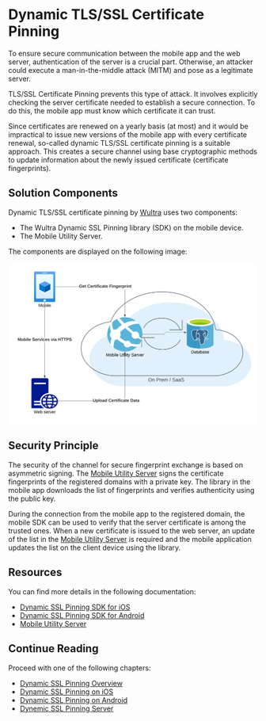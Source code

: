 # Dynamic TLS/SSL Certificate Pinning

<!-- AUTHOR joshis_tweets 2023-05-23T00:00:00Z -->
<!-- SIDEBAR _Sidebar.md sticky -->
<!-- TEMPLATE tutorial -->

To ensure secure communication between the mobile app and the web server, authentication of the server is a crucial part. Otherwise, an attacker could execute a man-in-the-middle attack (MITM) and pose as a legitimate server.

TLS/SSL Certificate Pinning prevents this type of attack. It involves explicitly checking the server certificate needed to establish a secure connection. To do this, the mobile app must know which certificate it can trust.

Since certificates are renewed on a yearly basis (at most) and it would be impractical to issue new versions of the mobile app with every certificate renewal, so-called dynamic TLS/SSL certificate pinning is a suitable approach. This creates a secure channel using base cryptographic methods to update information about the newly issued certificate (certificate fingerprints).

## Solution Components

Dynamic TLS/SSL certificate pinning by [Wultra](https://wultra.com) uses two components:

- The Wultra Dynamic SSL Pinning library (SDK) on the mobile device.
- The Mobile Utility Server.

The components are displayed on the following image:

![ Architecture overview ](./01.png)

## Security Principle

The security of the channel for secure fingerprint exchange is based on asymmetric signing. The [Mobile Utility Server](https://github.com/wultra/mobile-utility-server) signs the certificate fingerprints of the registered domains with a private key. The library in the mobile app downloads the list of fingerprints and verifies authenticity using the public key.

During the connection from the mobile app to the registered domain, the mobile SDK can be used to verify that the server certificate is among the trusted ones. When a new certificate is issued to the web server, an update of the list in the [Mobile Utility Server](https://github.com/wultra/mobile-utility-server) is required and the mobile application updates the list on the client device using the library.

## Resources

You can find more details in the following documentation:

- [Dynamic SSL Pinning SDK for iOS](https://github.com/wultra/ssl-pinning-ios)
- [Dynamic SSL Pinning SDK for Android](https://github.com/wultra/ssl-pinning-android)
- [Mobile Utility Server](https://github.com/wultra/mobile-utility-server)

## Continue Reading

Proceed with one of the following chapters:

- [Dynamic SSL Pinning Overview](./Readme.md)
- [Dynamic SSL Pinning on iOS](./iOS-Tutorial.md)
- [Dynamic SSL Pinning on Android](./Android-Tutorial.md)
- [Dynemic SSL Pinning Server](./Server-Side-Tutorial.md)
